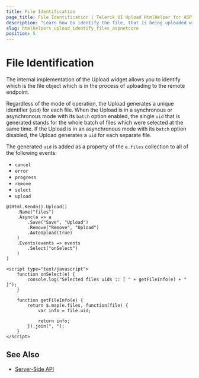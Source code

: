 ```yaml
---
title: File Identification
page_title: File Identification | Telerik UI Upload HtmlHelper for ASP.NET Core
description: "Learn how to identify the file, that is being uploaded with the Telerik UI Upload HtmlHelper for ASP.NET Core (MVC 6 or ASP.NET Core MVC)."
slug: htmlhelpers_upload_identify_files_aspnetcore
position: 5
---
```


# File Identification

The internal implementation of the Upload widget allows you to identify which is the file object which is in the process of uploading to the remote endpoint.

Regardless of the mode of operation, the Upload generates a unique identifier (`uid`) for each file. When the Upload is in a synchronous or asynchronous mode with its `batch` option enabled, the single `uid` that is generated stands for the whole batch of files which were selected at the same time. If the Upload is in an asynchronous mode with its `batch` option disabled, the Upload generates a `uid` for each separate file.

The generated `uid` is added as a property of the `e.files` collection to all of the following events:

* `cancel`
* `error`
* `progress`
* `remove`
* `select`
* `upload`

```
@(Html.Kendo().Upload()
    .Name("files")
    .Async(a => a
        .Save("Save", "Upload")
        .Remove("Remove", "Upload")
        .AutoUpload(true)
    )
    .Events(events => events
        .Select("onSelect")
    )
)

<script type="text/javascript">
    function onSelect(e) {
        console.log("Selected files uids :: [ " + getFileInfo(e) + " ]");
    }

    function getFileInfo(e) {
        return $.map(e.files, function(file) {
            var info = file.uid;

            return info;
        }).join(", ");
    }
</script>
```

## See Also

* [Server-Side API](/api/upload)
